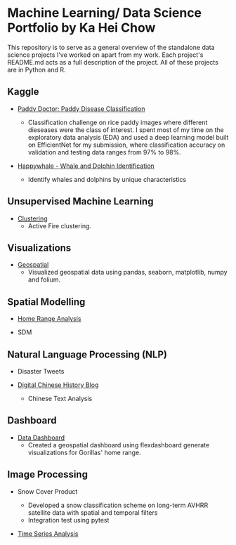 # Machine Learning/ Data Science Portfolio by Ka Hei Chow

This repository is to serve as a general overview of the standalone data science projects I've worked on apart from my work. Each project's README.md acts as a full description of the project. All of these projects are in Python and R.

## Kaggle

- [Paddy Doctor: Paddy Disease Classification](https://github.com/pinkychow1010/machine-learning-project/tree/main/EfficientNet-rice-disease-detection)
  - Classification challenge on rice paddy images where different dieseases were the class of interest. I spent most of my time on the exploratory data analysis (EDA) and used a deep learning model built on EfficientNet for my submission, where classification accuracy on validation and testing data ranges from 97% to 98%.

- [Happywhale - Whale and Dolphin Identification](https://github.com/pinkychow1010/machine-learning-project/tree/main/CNN-whale-fin-identification)
  - Identify whales and dolphins by unique characteristics
  

## Unsupervised Machine Learning

- [Clustering](https://github.com/pinkychow1010/machine-learning-project/tree/main/clustering-active-fire-detection)
  - Active Fire clustering.
 

## Visualizations

- [Geospatial](https://github.com/pinkychow1010/Burkina_Faso_Inland_Water_Bodies_Time_Series)
  - Visualized geospatial data using pandas, seaborn, matplotlib, numpy and folium.


## Spatial Modelling

- [Home Range Analysis](https://github.com/pinkychow1010/HomeRangeAnalysis)

- SDM

## Natural Language Processing (NLP)

- Disaster Tweets

- [Digital Chinese History Blog](https://github.com/pinkychow1010/digital-chinese-history-blog)
  - Chinese Text Analysis

## Dashboard

- [Data Dashboard](https://github.com/pinkychow1010/HomeRangeAnalysis)
  - Created a geospatial dashboard using flexdashboard generate visualizations for Gorillas' home range.

## Image Processing

- Snow Cover Product
  - Developed a snow classification scheme on long-term AVHRR satellite data with spatial and temporal filters
  - Integration test using pytest

- [Time Series Analysis](https://github.com/pinkychow1010/Priestley_Glacier_GNSS_Positioning_Assessment)
